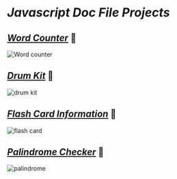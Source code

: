 # _Javascript Doc File Projects_
## _[Word Counter](https://wordcounter-js.netlify.app/)_ 🔗
![Word counter](https://user-images.githubusercontent.com/91872149/209664699-adf6cff4-7097-49a5-8aed-039102e81f40.png)

## _[Drum Kit](https://drum-kit-in-js.netlify.app/)_ 🔗
![drum kit](https://user-images.githubusercontent.com/91872149/209892030-f51c4e29-12ed-46f9-9e64-3b032e986c2f.png)

## _[Flash Card Information](https://flash-card-information-in-js.netlify.app/)_ 🔗
![flash card](https://user-images.githubusercontent.com/91872149/210039051-bf018b39-52af-4d3c-9db5-75c895cf0320.png)


## _[Palindrome Checker](https://js-palindrome-checker.netlify.app/)_ 🔗
![palindrome](https://user-images.githubusercontent.com/91872149/210039264-14a47119-c629-46c8-9b20-e988495c2901.png)
